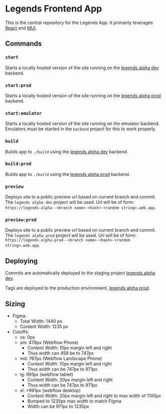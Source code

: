 # Legends Frontend App

This is the central repository for the Legends App. It primarily leverages [React](https://reactjs.org/) and [MUI](https://mui.com/).

## Commands

### `start`
Starts a locally hosted version of the site running on the [legends alpha dev](https://console.firebase.google.com/u/1/project/legends-alpha/overview) backend.

### `start:prod`
Starts a locally hosted version of the site running on the [legends alpha prod](https://console.firebase.google.com/u/1/project/legends-alpha-prod/overview) backend.

### `start:emulator`
Starts a locally hosted version of the site running on the emulator backend. Emulators must be started in the `backend` project for this to work properly.

### `build`
Builds app to `./build` using the [legends alpha dev](https://console.firebase.google.com/u/1/project/legends-alpha/overview) backend.

### `build:prod`
Builds app to `./build` using the [legends alpha prod](https://console.firebase.google.com/u/1/project/legends-alpha-prod/overview) backend.

### `preview`
Deploys site to a public preview url based on current branch and commit. The `legends alpha dev` project will be used. Url will be of form: `https://legends-alpha--<branch name>-<hash>-<random string>.web.app`.

### `preview:prod`
Deploys site to a public preview url based on current branch and commit. The `legends alpha prod` project will be used. Url will be of form: `https://legends-alpha-prod--<branch name>-<hash>-<random string>.web.app`.

## Deploying
Commits are automatically deployed to the staging project [legends alpha dev](https://console.firebase.google.com/u/1/project/legends-alpha/overview).

Tags are deployed to the production environment, [legends alpha prod](https://console.firebase.google.com/u/1/project/legends-alpha-prod/overview).
## Sizing
- Figma:
  - Total Width: 1440 px
  - Content Width: 1235 px
- Cutoffs:
  - xs: 0px
  - sm: 478px (Webflow Phone)
    - Content Width: 10px margin left and right
    - Thus width can 458 be to 747px
  - md: 767px (Webflow Landscape Phone)
    - Content Width: 10px margin left and right
    - Thus width can be 747px to 971px
  - lg: 991px (webflow tablet)
    - Content Width: 20px margin left and right
    - Thus width can be 747px to 971px
  - xl: >991px (webflow desktop)
    - Content Width: 20px margin left and right to max width of 1100px
    - Bumped to 1235px max width to match Figma
    - Width can be 971px to 1235px 
